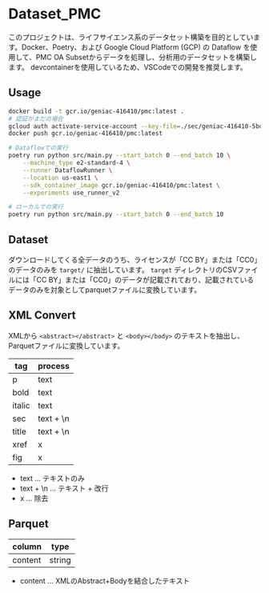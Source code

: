 # Dataset_PMC

このプロジェクトは、ライフサイエンス系のデータセット構築を目的としています。Docker、Poetry、および Google Cloud Platform (GCP) の Dataflow を使用して、PMC OA Subsetからデータを処理し、分析用のデータセットを構築します。
devcontainerを使用しているため、VSCodeでの開発を推奨します。

## Usage

```sh
docker build -t gcr.io/geniac-416410/pmc:latest .
# 認証がまだの場合
gcloud auth activate-service-account --key-file=./sec/geniac-416410-5bded920e947.json
docker push gcr.io/geniac-416410/pmc:latest
```

```sh
# Dataflowでの実行
poetry run python src/main.py --start_batch 0 --end_batch 10 \
    --machine_type e2-standard-4 \
    --runner DataflowRunner \
    --location us-east1 \
    --sdk_container_image gcr.io/geniac-416410/pmc:latest \
    --experiments use_runner_v2
```

```sh
# ローカルでの実行
poetry run python src/main.py --start_batch 0 --end_batch 10
```

## Dataset
ダウンロードしてくる全データのうち、ライセンスが「CC BY」または「CC0」のデータのみを `target/`  に抽出しています。
`target` ディレクトリのCSVファイルには「CC BY」または「CC0」のデータが記載されており、記載されているデータのみを対象としてparquetファイルに変換しています。

## XML Convert
XMLから `<abstract></abstract>` と `<body></body>` のテキストを抽出し、Parquetファイルに変換しています。

| tag | process |
| --- | --- |
| p | text |
| bold | text |
| italic | text |
| sec | text + \n |
| title | text + \n |
| xref | x |
| fig | x |

- text ... テキストのみ
- text + \n ... テキスト + 改行
- x ... 除去

## Parquet
| column | type |
| --- | --- |
| content | string |

- content ... XMLのAbstract+Bodyを結合したテキスト